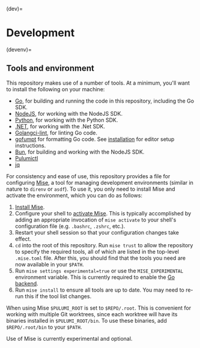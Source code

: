 (dev)=
# Development

(devenv)=
## Tools and environment

This repository makes use of a number of tools. At a minimum, you'll want to
install the following on your machine:

- [Go](https://go.dev/dl/), for building and running the code in this
  repository, including the Go SDK.
- [NodeJS](https://nodejs.org/en/download/), for working with the NodeJS SDK.
- [Python](https://www.python.org/downloads/), for working with the Python SDK.
- [.NET](https://dotnet.microsoft.com/download), for working with the .Net SDK.
- [Golangci-lint](https://github.com/golangci/golangci-lint), for linting Go
  code.
- [gofumpt](https://github.com/mvdan/gofumpt) for formatting Go code. See
  [installation](https://github.com/mvdan/gofumpt#installation) for editor setup
  instructions.
- [Bun](https://bun.com), for building and working with the NodeJS SDK.
- [Pulumictl](https://github.com/pulumi/pulumictl)
- [jq](https://stedolan.github.io/jq/)

For consistency and ease of use, this repository provides a
[](gh-file:pulumi#.mise.toml) file for configuring [Mise](https://mise.jdx.dev),
a tool for managing development environments (similar in nature to `direnv` or
`asdf`). To use it, you only need to install Mise and activate the environment,
which you can do as follows:

1. [Install
   Mise](https://mise.jdx.dev/getting-started.html#installing-mise-cli).
2. Configure your shell to [activate
   Mise](https://mise.jdx.dev/getting-started.html#activate-mise). This is
   typically accomplished by adding an appropriate invocation of `mise activate`
   to your shell's configuration file (e.g. `.bashrc`, `.zshrc`, etc.).
3. Restart your shell session so that your configuration changes take effect.
4. `cd` into the root of this repository. Run `mise trust` to allow the
   repository to specify the required tools, all of which are listed in the
   top-level `.mise.toml` file. After this, you should find that the tools you
   need are now available in your `$PATH`.
5. Run `mise settings experimental=true` or use the `MISE_EXPERIMENTAL` environment variable. 
   This is currently required to enable the [Go backend](https://mise.jdx.dev/dev-tools/backends/go.html#go-backend).
6. Run `mise install` to ensure all tools are up to date. You may need to re-run
   this if the tool list changes.

When using Mise `$PULUMI_ROOT` is set to `$REPO/.root`. This is convenient for
working with multiple Git worktrees, since each worktree will have its binaries
installed in `$PULUMI_ROOT/bin`. To use these binaries, add `$REPO/.root/bin` to
your `$PATH`.

Use of Mise is currently experimental and optional.
